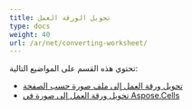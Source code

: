 ```yaml
---
title: تحويل الورقة العمل
type: docs
weight: 40
url: /ar/net/converting-worksheet/
---
```


تحتوي هذه القسم على المواضيع التالية:

- [تحويل ورقة العمل إلى ملف صورة حسب الصفحة](/cells/ar/net/converting-worksheet-to-image-file-by-page/)
- [تحويل ورقة العمل إلى صورة في Aspose.Cells](/cells/ar/net/converting-worksheet-to-image-in-aspose-cells/)
